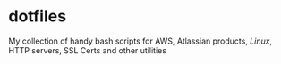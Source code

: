 # dotfiles
My collection of handy bash scripts for AWS, Atlassian products, *Linux*, HTTP servers, SSL Certs and other utilities
